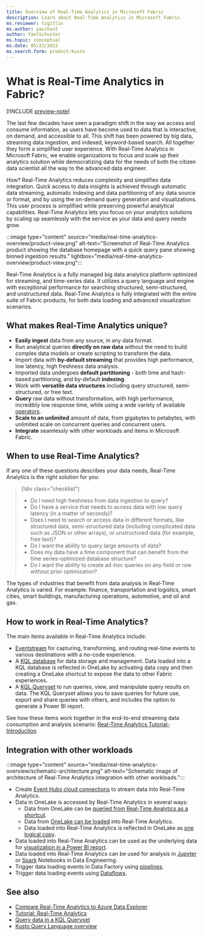 ```yaml
---
title: Overview of Real-Time Analytics in Microsoft Fabric
description: Learn about Real-Time Analytics in Microsoft Fabric.
ms.reviewer: tzgitlin
ms.author: yaschust
author: YaelSchuster
ms.topic: conceptual
ms.date: 05/23/2023
ms.search.form: product-kusto
---
```

# What is Real-Time Analytics in Fabric?
 
[!INCLUDE [preview-note](../includes/preview-note.md)]

The last few decades have seen a paradigm shift in the way we access and consume information, as users have become used to data that is interactive, on demand, and accessible to all. This shift has been powered by big data, streaming data ingestion, and indexed, keyword-based search. All together they form a simplified user experience. With Real-Time Analytics in Microsoft Fabric, we enable organizations to focus and scale up their analytics solution while democratizing data for the needs of both the citizen data scientist all the way to the advanced data engineer.

How? Real-Time Analytics reduces complexity and simplifies data integration. Quick access to data insights is achieved through automatic data streaming, automatic indexing and data partitioning of any data source or format, and by using the on-demand query generation and visualizations. This user process is simplified while preserving powerful analytical capabilities. Real-Time Analytics lets you focus on your analytics solutions by scaling up seamlessly with the service as your data and query needs grow.

:::image type="content" source="media/real-time-analytics-overview/product-view.png" alt-text="Screenshot of Real-Time Analytics product showing the database homepage with a quick query pane showing binned ingestion results." lightbox="media/real-time-analytics-overview/product-view.png":::

Real-Time Analytics is a fully managed big data analytics platform optimized for streaming, and time-series data. It utilizes a query language and engine with exceptional performance for searching structured, semi-structured, and unstructured data. Real-Time Analytics is fully integrated with the entire suite of Fabric products, for both data loading and advanced visualization scenarios.

## What makes Real-Time Analytics unique?

* **Easily ingest** data from any source, in any data format.
* Run analytical queries **directly on raw data** without the need to build complex data models or create scripting to transform the data.
* Import data with **by-default streaming** that provides high performance, low latency, high freshness data analysis.
* Imported data undergoes **default partitioning** - both time and hash-based partitioning, and by-default **indexing**.
* Work with **versatile data structures** including query structured, semi-structured, or free text.
* **Query** raw data without transformation, with high performance, incredibly low response time, while using a wide variety of available [operators](/azure/data-explorer/kusto/query/index?context=/fabric/context/context).
* **Scale to an unlimited** amount of data, from gigabytes to petabytes, with unlimited scale on concurrent queries and concurrent users.
* **Integrate** seamlessly with other workloads and items in Microsoft Fabric.

## When to use Real-Time Analytics?

If any one of these questions describes your data needs, Real-Time Analytics is the right solution for you:

> [!div class="checklist"]
>
> * Do I need high freshness from data ingestion to query?
> * Do I have a service that needs to access data with low query latency (in a matter of seconds)?
> * Does I need to search or access data in different formats, like structured data, semi-structured data (including complicated data such as JSON or other arrays), or unstructured data (for example, free text)?
> * Do I want the ability to query large amounts of data?
> * Does my data have a time component that can benefit from the time series-optimized database structure?
> * Do I want the ability to create ad-hoc queries on any field or row without prior optimization?

The types of industries that benefit from data analysis in Real-Time Analytics is varied. For example: finance, transportation and logistics, smart cities, smart buildings, manufacturing operations, automotive, and oil and gas.

## How to work in Real-Time Analytics?

The main items available in Real-Time Analytics include:

* [Eventstream](event-streams/overview.md) for capturing, transforming, and routing real-time events to various destinations with a no-code experience.
* A [KQL database](create-database.md) for data storage and management. Data loaded into a KQL database is reflected in OneLake by activating data copy and then creating a OneLake shortcut to expose the data to other Fabric experiences.
* A [KQL Queryset](kusto-query-set.md) to run queries, view, and manipulate query results on data. The KQL Queryset allows you to save queries for future use, export and share queries with others, and includes the option to generate a Power BI report.

See how these items work together in the end-to-end streaming data consumption and analysis scenario: [Real-Time Analytics Tutorial- Introduction](tutorial-introduction.md)

## Integration with other workloads

:::image type="content" source="media/real-time-analytics-overview/schematic-architecture.png" alt-text="Schematic image of architecture of Real-Time Analytics integration with other workloads.":::

* Create [Event Hubs cloud connections](get-data-event-hub.md) to stream data into Real-Time Analytics.
* Data in OneLake is accessed by Real-Time Analytics in several ways:
  * Data from OneLake can be [queried from Real-Time Analytics as a shortcut](onelake-shortcut.md).
  * Data from [OneLake can be loaded](get-data-onelake.md) into Real-Time Analytics.
  * Data loaded into Real-Time Analytics is reflected in OneLake as [one logical copy](onelake-mirroring.md).
* Data loaded into Real-Time Analytics can be used as the underlying data for [visualization in a Power BI report](create-powerbi-report.md).
* Data loaded into Real-Time Analytics can be used for analysis in [Jupyter](jupyter-notebook.md) or [Spark](spark-connector.md) Notebooks in Data Engineering.
* Trigger data loading events in Data Factory using [pipelines](../data-factory/connector-overview.md#supported-data-stores-in-data-pipeline).
* Trigger data loading events using [Dataflows](../data-factory/connector-overview.md#supported-data-connectors-in-dataflows).

## See also

* [Compare Real-Time Analytics to Azure Data Explorer](realtime-analytics-compare.md)
* [Tutorial: Real-Time Analytics](tutorial-introduction.md)
* [Query data in a KQL Queryset](kusto-query-set.md)
* [Kusto Query Language overview](/azure/data-explorer/kusto/query/index?context=/fabric/context/context)
 

